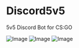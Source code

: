 # Discord5v5
5v5 Discord Bot for CS:GO

![Image](https://i.imgur.com/RiuqEax.png "Optional title")
![Image](https://i.imgur.com/4j8La2d.png "Optional title")
![Image](https://cdn.discordapp.com/attachments/377909764832624650/1145130104717066310/image.png "Optional title")
